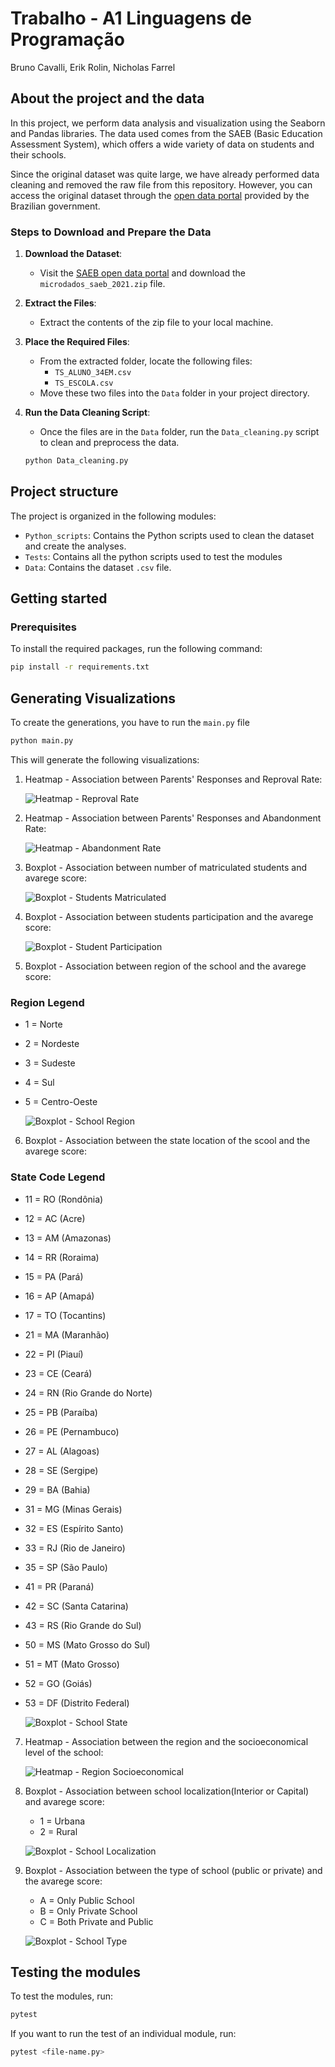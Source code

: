 # Trabalho - A1 Linguagens de Programação
Bruno Cavalli, Erik Rolin, Nicholas Farrel

## About the project and the data

In this project, we perform data analysis and visualization using the Seaborn and Pandas libraries. The data used comes from the SAEB (Basic Education Assessment System), which offers a wide variety of data on students and their schools.

Since the original dataset was quite large, we have already performed data cleaning and removed the raw file from this repository. However, you can access the original dataset through the [open data portal](https://www.gov.br/inep/pt-br/acesso-a-informacao/dados-abertos/microdados/saeb) provided by the Brazilian government.

### Steps to Download and Prepare the Data

1. **Download the Dataset**:
   - Visit the [SAEB open data portal](https://www.gov.br/inep/pt-br/acesso-a-informacao/dados-abertos/microdados/saeb) and download the `microdados_saeb_2021.zip` file.

2. **Extract the Files**:
   - Extract the contents of the zip file to your local machine.

3. **Place the Required Files**:
   - From the extracted folder, locate the following files:
     - `TS_ALUNO_34EM.csv`
     - `TS_ESCOLA.csv`
   - Move these two files into the `Data` folder in your project directory.

4. **Run the Data Cleaning Script**:
   - Once the files are in the `Data` folder, run the `Data_cleaning.py` script to clean and preprocess the data.

   ```bash
   python Data_cleaning.py
   ````

## Project structure

The project is organized in the following modules:

- `Python_scripts`: Contains the Python scripts used to clean the dataset and create the analyses.
- `Tests`: Contains all the python scripts used to test the modules
- `Data`: Contains the dataset `.csv` file.

## Getting started

### Prerequisites

To install the required packages, run the following command:

```bash
pip install -r requirements.txt 
````

## Generating Visualizations

To create the generations, you have to run the `main.py` file

````bash
python main.py
````

This will generate the following visualizations:

1. Heatmap - Association between Parents' Responses and Reproval Rate:

   ![Heatmap - Reproval Rate](Graphs/heatmap_reprovacao.png)


2. Heatmap - Association between Parents' Responses and Abandonment Rate:
   
   ![Heatmap - Abandonment Rate](Graphs/heatmap_abandono.png)


3. Boxplot - Association between number of matriculated students and avarege score:

   ![Boxplot - Students Matriculated](Graphs/boxplot_matric.png)

4. Boxplot - Association between students participation and the avarege score:

   ![Boxplot - Student Participation](Graphs/boxplot_part.png)

5. Boxplot - Association between region of the school and the avarege score:

### Region Legend

- 1 = Norte 
- 2 = Nordeste 
- 3 = Sudeste 
- 4 = Sul
- 5 = Centro-Oeste

   ![Boxplot - School Region](Graphs/violinplot_regiao_media.png)

6. Boxplot - Association between the state location of the scool and the avarege score:

### State Code Legend

- 11 = RO (Rondônia)
- 12 = AC (Acre)
- 13 = AM (Amazonas)
- 14 = RR (Roraima)
- 15 = PA (Pará)
- 16 = AP (Amapá)
- 17 = TO (Tocantins)
- 21 = MA (Maranhão)
- 22 = PI (Piauí)
- 23 = CE (Ceará)
- 24 = RN (Rio Grande do Norte)
- 25 = PB (Paraíba)
- 26 = PE (Pernambuco)
- 27 = AL (Alagoas)
- 28 = SE (Sergipe)
- 29 = BA (Bahia)
- 31 = MG (Minas Gerais)
- 32 = ES (Espírito Santo)
- 33 = RJ (Rio de Janeiro)
- 35 = SP (São Paulo)
- 41 = PR (Paraná)
- 42 = SC (Santa Catarina)
- 43 = RS (Rio Grande do Sul)
- 50 = MS (Mato Grosso do Sul)
- 51 = MT (Mato Grosso)
- 52 = GO (Goiás)
- 53 = DF (Distrito Federal)


   ![Boxplot - School State](Graphs/violinplot_uf_media.png)

7. Heatmap - Association between the region and the socioeconomical level of the school:

   ![Heatmap - Region Socioeconomical](Graphs/heatmap_regiao_socio.png)

8. Boxplot - Association between school localization(Interior or Capital) and avarege score:

   - 1 = Urbana
   - 2 = Rural

   ![Boxplot - School Localization](Graphs/violinplot_loc.png)

9. Boxplot - Association between the type of school (public or private) and the avarege score:

   - A = Only Public School
   - B = Only Private School
   - C = Both Private and Public


   ![Boxplot - School Type](Graphs/boxplot_tipo.png)


## Testing the modules

To test the modules, run:
````bash
pytest
````

If you want to run the test of an individual module, run:
````bash
pytest <file-name.py>
````